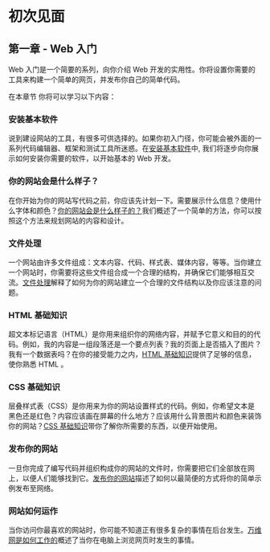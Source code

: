 # 初次见面

## 第一章 - Web 入门

Web 入门是一个简要的系列，向你介绍 Web 开发的实用性。你将设置你需要的工具来构建一个简单的网页，并发布你自己的简单代码。

在本章节 你将可以学习以下内容：

### 安装基本软件

说到建设网站的工具，有很多可供选择的。如果你初入门径，你可能会被外面的一系列代码编辑器、框架和测试工具所迷惑。在[安装基本软件](/guide/Installing_basic_software)中, 我们将逐步向你展示如何安装你需要的软件，以开始基本的 Web 开发。

### 你的网站会是什么样子？

在你开始为你的网站写代码之前，你应该先计划一下。需要展示什么信息？使用什么字体和颜色？[你的网站会是什么样子的？](/guide/What_will_your_website_look_like)我们概述了一个简单的方法，你可以按照这个方法来规划网站的内容和设计。

### 文件处理

一个网站由许多文件组成：文本内容、代码、样式表、媒体内容，等等。当你建立一个网站时，你需要将这些文件组合成一个合理的结构，并确保它们能够相互交流。[文件处理](/guide/Dealing_with_files)解释了如何为你的网站建立一个合理的文件结构以及你应该注意的问题。

### HTML 基础知识

超文本标记语言（HTML）是你用来组织你的网络内容，并赋予它意义和目的的代码。例如，我的内容是一组段落还是一个要点列表？我的页面上是否插入了图片？我有一个数据表吗？在你的接受能力之内，[HTML 基础知识](/guide/html)提供了足够的信息，使你熟悉 HTML 。

### CSS 基础知识

层叠样式表（CSS）是你用来为你的网站设置样式的代码。例如，你希望文本是黑色还是红色？内容应该画在屏幕的什么地方？应该用什么背景图片和颜色来装饰你的网站？[CSS 基础知识](/guide/css)带你了解你所需要的东西，以便开始使用。


### 发布你的网站

一旦你完成了编写代码并组织构成你的网站的文件时，你需要把它们全部放在网上，以便人们能够找到它。[发布你的网站](/guide/Publishing_your_website)描述了如何以最简便的方式将你的简单示例发布至网络。

### 网站如何运作

当你访问你最喜欢的网站时，你可能不知道正有很多复杂的事情在后台发生。[万维网是如何工作的](/guide/How_the_Web_works)概述了当你在电脑上浏览网页时发生的事情。